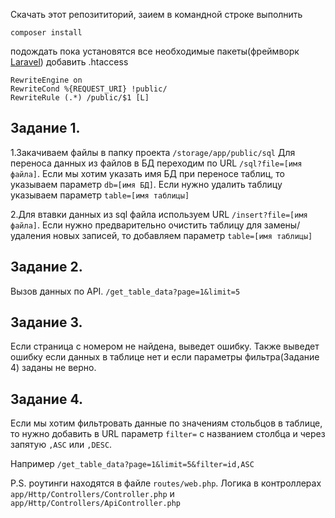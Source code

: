 Скачать этот репозититорий,
заием в командной строке выполнить

```composer install```

подождать пока установятся все необходимые пакеты(фреймворк [Laravel](https://laravel.com/docs))
добавить .htaccess
```$xslt
RewriteEngine on
RewriteCond %{REQUEST_URI} !public/
RewriteRule (.*) /public/$1 [L]
```

## Задание 1.

1.Закачиваем файлы в папку проекта ```/storage/app/public/sql```
Для переноса данных из файлов в БД переходим по URL ```/sql?file=[имя файла]```.
Если мы хотим указать имя БД при переносе таблиц, то указываем параметр ```db=[имя БД]```.
Если нужно удалить таблицу указываем параметр ```table=[имя таблицы]```

2.Для втавки данных из sql файла используем URL ```/insert?file=[имя файла]```.
Если нужно предварительно очистить таблицу для замены/удаления новых записей, то добавляем параметр ```table=[имя таблицы]```


## Задание 2.

Вызов данных по API.
```/get_table_data?page=1&limit=5```

## Задание 3.

Если страница с номером не найдена, выведет ошибку.
Также выведет ошибку если данных в таблице нет и если параметры фильтра(Задание 4) заданы не  верно.



## Задание 4.

Если мы хотим фильтровать данные по значениям стольбцов в таблице, то нужно добавить в URL параметр ```filter=``` c названием столбца и через запятую ```,ASC``` или ```,DESC```.

Например ```/get_table_data?page=1&limit=5&filter=id,ASC```


P.S. роутинги находятся в файле ```routes/web.php```. Логика в контроллерах ```app/Http/Controllers/Controller.php``` и ```app/Http/Controllers/ApiController.php```